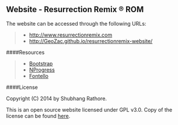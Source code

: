 Website - Resurrection Remix ® ROM
---


The website can be accessed through the following URLs:
> - http://www.resurrectionremix.com
> - http://GeoZac.github.io/resurrectionremix-website/


####Resources
> - [Bootstrap](https://github.com/twbs)
> - [NProgress](https://github.com/rstacruz/nprogress)
> - [Fontello](https://github.com/fontello/fontello)


####License

Copyright (C) 2014 by Shubhang Rathore.

This is an open source website licensed under GPL v3.0. Copy of the license can be found [here](https://github.com/xenon92/resurrectionremix-website/blob/gh-pages/LICENSE.md).
